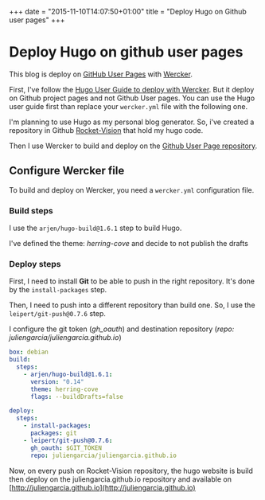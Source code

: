 +++
date = "2015-11-10T14:07:50+01:00"
title = "Deploy Hugo on Github user pages"
+++

# Deploy Hugo on github user pages

This blog is deploy on [GitHub User Pages](https://help.github.com/articles/user-organization-and-project-pages/#user--organization-pages) with [Wercker](http://wercker.com/).

First, I've follow the [Hugo User Guide to deploy with Wercker](https://gohugo.io/tutorials/automated-deployments/). But it deploy on Github project pages and not Github User pages. You can use the Hugo user guide first than replace your `wercker.yml` file with the following one.

I'm planning to use Hugo as my personal blog generator. So, i've created a repository in Github [Rocket-Vision](https://github.com/juliengarcia/rocket-vision) that hold my hugo code.

Then I use Wercker to build and deploy on the [Github User Page repository](https://github.com/juliengarcia/juliengarcia.github.io).

## Configure Wercker file
To build and deploy on Wercker, you need a `wercker.yml` configuration file.

### Build steps
  I use the `arjen/hugo-build@1.6.1` step to build Hugo.

  I've defined the theme: *herring-cove* and decide to not publish the drafts

### Deploy steps
  First, I need to install **Git** to be able to push in the right repository. It's done by the `install-packages` step.

  Then, I need to push into a different repository than build one. So, I use the `leipert/git-push@0.7.6` step.

  I configure the git token (*gh_oauth*) and destination repository (*repo: juliengarcia/juliengarcia.github.io*)

```yaml
box: debian
build:
  steps:
    - arjen/hugo-build@1.6.1:
      version: "0.14"
      theme: herring-cove
      flags: --buildDrafts=false

deploy:
  steps:
    - install-packages:
      packages: git
    - leipert/git-push@0.7.6:
      gh_oauth: $GIT_TOKEN
      repo: juliengarcia/juliengarcia.github.io

```

Now, on every push on Rocket-Vision repository, the hugo website is build then deploy on the juliengarcia.github.io repository and available on [http://juliengarcia.github.io](http://juliengarcia.github.io)
